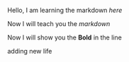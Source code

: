 Hello, I am learning the markdown _here_

Now I will teach you the *markdown*

Now I will show you the **Bold** in the line

adding new life
